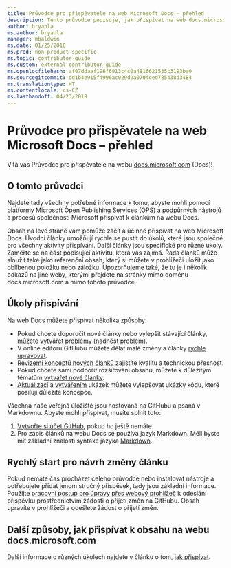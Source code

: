 ```yaml
---
title: Průvodce pro přispěvatele na web Microsoft Docs – přehled
description: Tento průvodce popisuje, jak přispívat na web docs.microsoft.com, který obsahuje dokumentaci Microsoftu.
author: bryanla
ms.author: bryanla
manager: mbaldwin
ms.date: 01/25/2018
ms.prod: non-product-specific
ms.topic: contributor-guide
ms.custom: external-contributor-guide
ms.openlocfilehash: af07ddaaf196f6913c4c0a4816621535c3193ba0
ms.sourcegitcommit: dd1b4e915f4996ac029d2a0704ced785438d3484
ms.translationtype: HT
ms.contentlocale: cs-CZ
ms.lasthandoff: 04/23/2018
---
```

# <a name="microsoft-docs-contributor-guide-overview"></a>Průvodce pro přispěvatele na web Microsoft Docs – přehled

Vítá vás Průvodce pro přispěvatele na webu [docs.microsoft.com](https://docs.microsoft.com) (Docs)!

## <a name="about-this-guide"></a>O tomto průvodci

Najdete tady všechny potřebné informace k tomu, abyste mohli pomocí platformy Microsoft Open Publishing Services (OPS) a podpůrných nástrojů a procesů společnosti Microsoft přispívat k článkům na webu Docs.

Obsah na levé straně vám pomůže začít a účinně přispívat na web Microsoft Docs. Úvodní články umožňují rychle se pustit do úkolů, které jsou společné pro všechny aktivity přispívání. Další články jsou specifické pro různé úkoly. Zaměřte se na část popisující aktivitu, která vás zajímá. Řada článků může sloužit také jako referenční obsah, který si můžete v prohlížeči uložit jako oblíbenou položku nebo záložku. Upozorňujeme také, že tu je i několik odkazů na jiné weby, kterými přejdete na stránky mimo doménu docs.microsoft.com a mimo tohoto průvodce.

## <a name="contribution-tasks"></a>Úkoly přispívání

Na web Docs můžete přispívat několika způsoby:

- Pokud chcete doporučit nové články nebo vylepšit stávající články, můžete [vytvářet problémy](how-to-contribute.md#create-issues) (nadnést problém).
- V online editoru GitHubu můžete dělat malé změny a články [rychle upravovat](how-to-contribute.md#quick-edits).
- [Revizemi konceptů nových článků](how-to-contribute.md#review-new-articles) zajistíte kvalitu a technickou přesnost.
- Pokud chcete sami podpořit rozšiřování obsahu, můžete k důležitým tématům [vytvářet nové články](how-to-contribute.md#create-new-articles).
- [Aktualizací](how-to-contribute.md#update-samples) a [vytvářením](how-to-contribute.md#create-samples) ukázek můžete vylepšovat ukázky kódu, které posilují důležité koncepce.

Všechna naše veřejná úložiště jsou hostovaná na GitHubu a psaná v Markdownu. Abyste mohli přispívat, musíte splnit toto:

1. [Vytvořte si účet GitHub](https://github.com/join), pokud ho ještě nemáte.
2. Pro zápis článků na webu Docs se používá jazyk Markdown. Měli byste mít základní znalosti syntaxe jazyka [Markdown](https://daringfireball.net/projects/markdown/syntax).

## <a name="quick-start-to-propose-an-article-change"></a>Rychlý start pro návrh změny článku

Pokud nemáte čas procházet celého průvodce nebo instalovat nástroje a potřebujete přidat jenom stručný příspěvek, tady jsou základní informace. Použijte [pracovní postup pro úpravy přes webový prohlížeč](how-to-contribute.md#quick-edits) k odeslání příspěvku prostřednictvím žádosti o přijetí změn na GitHubu. Obsah upravíte v prohlížeči a odešlete žádost o přijetí změn.

## <a name="additional-ways-to-contribute-to-docsmicrosoftcom-content"></a>Další způsoby, jak přispívat k obsahu na webu docs.microsoft.com

Další informace o různých úkolech najdete v článku o tom, [jak přispívat](how-to-contribute.md).

